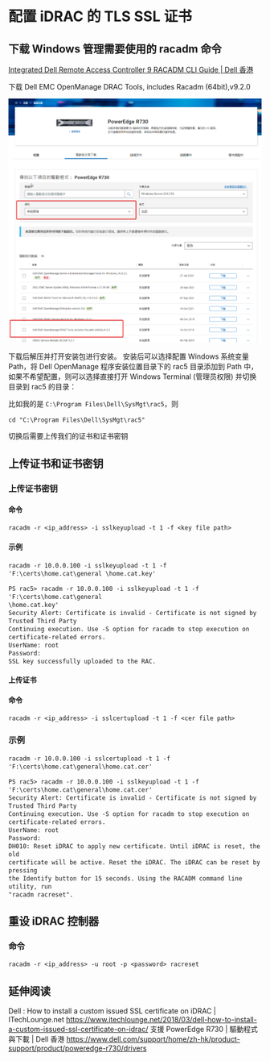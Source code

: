 # 配置 iDRAC 的 TLS SSL 证书

## 下载 Windows 管理需要使用的 racadm 命令

[Integrated Dell Remote Access Controller 9 RACADM CLI Guide | Dell 香港](https://www.dell.com/support/manuals/zh-hk/poweredge-c6420/idrac_4.00.00.00_racadm/supported-racadm-interfaces?guid=guid-a5747353-fc88-4438-b617-c50ca260448e&lang=en-us)

下载 Dell EMC OpenManage DRAC Tools, includes Racadm (64bit),v9.2.0

![](assets/dell-idrac-1.png)

下载后解压并打开安装包进行安装。
安装后可以选择配置 Windows 系统变量 Path，将 Dell OpenManage 程序安装位置目录下的 rac5 目录添加到 Path 中，如果不希望配置，则可以选择直接打开 Windows Terminal (管理员权限) 并切换目录到 rac5 的目录：

比如我的是 `C:\Program Files\Dell\SysMgt\rac5`，则

```shell
cd "C:\Program Files\Dell\SysMgt\rac5"
```

切换后需要上传我们的证书和证书密钥

## 上传证书和证书密钥

### 上传证书密钥

#### 命令

```shell
racadm -r <ip_address> -i sslkeyupload -t 1 -f <key file path>
```

#### 示例

```shell
racadm -r 10.0.0.100 -i sslkeyupload -t 1 -f 'F:\certs\home.cat\general \home.cat.key'
```

```shell
PS rac5> racadm -r 10.0.0.100 -i sslkeyupload -t 1 -f 'F:\certs\home.cat\general  
\home.cat.key'  
Security Alert: Certificate is invalid - Certificate is not signed by Trusted Third Party  
Continuing execution. Use -S option for racadm to stop execution on certificate-related errors.  
UserName: root  
Password:  
SSL key successfully uploaded to the RAC.  
```

#### 上传证书

#### 命令

```shell
racadm -r <ip_address> -i sslcertupload -t 1 -f <cer file path>
```

### 示例

```shell
racadm -r 10.0.0.100 -i sslcertupload -t 1 -f 'F:\certs\home.cat\general\home.cat.cer'
```

```shell
PS rac5> racadm -r 10.0.0.100 -i sslkeyupload -t 1 -f 'F:\certs\home.cat\general\home.cat.cer'  
Security Alert: Certificate is invalid - Certificate is not signed by Trusted Third Party  
Continuing execution. Use -S option for racadm to stop execution on certificate-related errors.  
UserName: root  
Password:  
DH010: Reset iDRAC to apply new certificate. Until iDRAC is reset, the old  
certificate will be active. Reset the iDRAC. The iDRAC can be reset by pressing  
the Identify button for 15 seconds. Using the RACADM command line utility, run  
"racadm racreset".
```

## 重设 iDRAC 控制器

### 命令

```shell
racadm -r <ip_address> -u root -p <password> racreset
```

## 延伸阅读

Dell : How to install a custom issued SSL certificate on iDRAC | ITechLounge.net
https://www.itechlounge.net/2018/03/dell-how-to-install-a-custom-issued-ssl-certificate-on-idrac/
支援 PowerEdge R730 | 驅動程式與下載 | Dell 香港
https://www.dell.com/support/home/zh-hk/product-support/product/poweredge-r730/drivers
